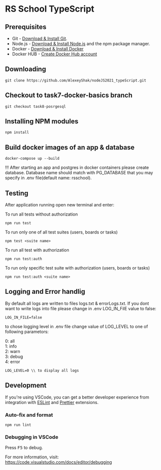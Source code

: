 # RS School TypeScript

## Prerequisites

- Git - [Download & Install Git](https://git-scm.com/downloads).
- Node.js - [Download & Install Node.js](https://nodejs.org/en/download/) and the npm package manager.
- Docker - [Download & Install Docker](https://docs.docker.com/engine/install/)
- Docker HUB - [Create Docker Hub account](https://hub.docker.com/)

## Downloading

```
git clone https://github.com/AlexeyShak/nodeJS2021_typeScript.git
```

## Checkout to task7-docker-basics branch

```
git checkout task8-posrgesql
```
## Installing NPM modules

```
npm install
```

##  Build docker images of an app & database


```
docker-compose up --build
```
!!! After starting an app and postgres in docker containers please create database. Database name should match with PG_DATABASE that you may specify in .env file(default name: rsschool).




 



## Testing

After application running open new terminal and enter:

To run all tests without authorization

```
npm run test
```

To run only one of all test suites (users, boards or tasks)

```
npm test <suite name>
```

To run all test with authorization

```
npm run test:auth
```

To run only specific test suite with authorization (users, boards or tasks)

```
npm run test:auth <suite name>
```
## Logging and Error handlig

By default all logs are written to files logs.txt & errorLogs.txt. If you dont want to write logs into file please change in .env LOG_IN_FilE value to false:

```
LOG_IN_FILE=false
```
to chose logging level in .env file change value of LOG_LEVEL to one of following parametors:  

0: all  
1: info  
2: warn  
3: debug  
4: error 
```
LOG_LEVEL=0 \\ to display all logs
```

## Development

If you're using VSCode, you can get a better developer experience from integration with [ESLint](https://marketplace.visualstudio.com/items?itemName=dbaeumer.vscode-eslint) and [Prettier](https://marketplace.visualstudio.com/items?itemName=esbenp.prettier-vscode) extensions.

### Auto-fix and format

```
npm run lint
```

### Debugging in VSCode

Press <kbd>F5</kbd> to debug.

For more information, visit: https://code.visualstudio.com/docs/editor/debugging
